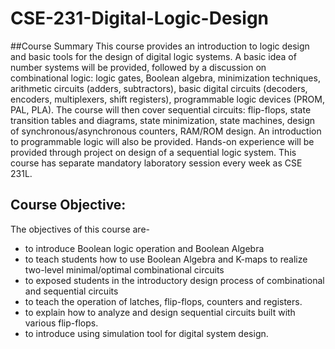 # CSE-231-Digital-Logic-Design

##Course Summary
This course provides an introduction to logic design and basic tools for the design of digital logic systems. A basic idea of number systems will be provided, followed by a discussion on combinational logic: logic gates, Boolean algebra, minimization techniques, arithmetic circuits (adders, subtractors), basic digital circuits (decoders, encoders, multiplexers, shift registers), programmable logic devices (PROM, PAL, PLA). The course will then cover sequential circuits: flip-flops, state transition tables and diagrams, state minimization, state machines, design of synchronous/asynchronous counters, RAM/ROM design. An introduction to programmable logic will also be provided. Hands-on experience will be provided through project on design of a sequential logic system. This course has separate mandatory laboratory session every week as CSE 231L.

## Course Objective:
The objectives of this course are-

* to introduce Boolean logic operation and Boolean Algebra
* to teach students how to use Boolean Algebra and K-maps to realize two-level minimal/optimal combinational circuits
* to exposed students in the introductory design process of combinational and sequential circuits
* to teach the operation of latches, flip-flops, counters and registers.
* to explain how to analyze and design sequential circuits built with various flip-flops.
* to introduce using simulation tool for digital system design.
